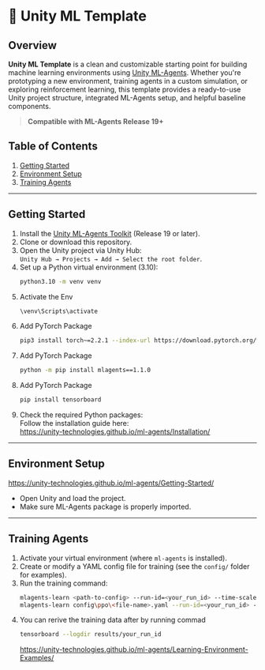 # 🧠 Unity ML Template


## Overview

**Unity ML Template** is a clean and customizable starting point for building machine learning environments using [Unity ML-Agents](https://unity.com/products/machine-learning-agents). Whether you're prototyping a new environment, training agents in a custom simulation, or exploring reinforcement learning, this template provides a ready-to-use Unity project structure, integrated ML-Agents setup, and helpful baseline components.

> **Compatible with ML-Agents Release 19+**

## Table of Contents

1. [Getting Started](#getting-started)  
2. [Environment Setup](#environment-setup)  
3. [Training Agents](#training-agents)

---

## Getting Started

1. Install the [Unity ML-Agents Toolkit](https://github.com/Unity-Technologies/ml-agents) (Release 19 or later).
2. Clone or download this repository.
3. Open the Unity project via Unity Hub:  
   `Unity Hub → Projects → Add → Select the root folder`.
4. Set up a Python virtual environment (3.10):  
   ```bash
   python3.10 -m venv venv
   ```
5. Activate the Env 
   ```bash
   \venv\Scripts\activate
   ```
6. Add PyTorch Package
   ```bash
   pip3 install torch~=2.2.1 --index-url https://download.pytorch.org/whl/cu121
   ```
7. Add PyTorch Package
   ```bash
   python -m pip install mlagents==1.1.0
   ```
8. Add PyTorch Package
   ```bash
   pip install tensorboard
   ```
9. Check the required Python packages:  
   Follow the installation guide here:  
   https://unity-technologies.github.io/ml-agents/Installation/

---

## Environment Setup
https://unity-technologies.github.io/ml-agents/Getting-Started/
- Open Unity and load the project.
- Make sure ML-Agents package is properly imported.

---

## Training Agents

1. Activate your virtual environment (where `ml-agents` is installed).
2. Create or modify a YAML config file for training (see the `config/` folder for examples).
3. Run the training command:  
   ```bash
   mlagents-learn <path-to-config> --run-id=<your_run_id> --time-scale=1
   mlagents-learn config\ppo\<file-name>.yaml --run-id=<your_run_id> --time-scale=1
   ```
4. You can rerive the training data after by running commad
   ```bash
   tensorboard --logdir results/your_run_id
   ```
   https://unity-technologies.github.io/ml-agents/Learning-Environment-Examples/
